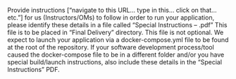 Provide instructions [“navigate to this URL… type in this… click on that…etc.”] for us (Instructors/OMs) to follow in order to run your application, please identify these details in a file called “Special Instructions – <Team Name>.pdf” This file is to be placed in “Final Delivery” directory. This file is not optional. We expect to launch your application via a docker-compose.yml file to be found at the root of the repository. If your software development process/tool caused the docker-compose file to be in a different folder and/or you have special build/launch instructions, also include these details in the “Special Instructions” PDF.
